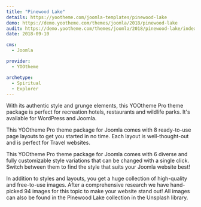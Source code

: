 ```yaml
---
title: "Pinewood Lake"
details: https://yootheme.com/joomla-templates/pinewood-lake
demo: https://demo.yootheme.com/themes/joomla/2018/pinewood-lake
audit: https://demo.yootheme.com/themes/joomla/2018/pinewood-lake/index.php/news
date: 2018-09-10

cms: 
  - Joomla

provider:
  - YOOtheme

archetype:
  - Spiritual
  - Explorer
---
```


With its authentic style and grunge elements, this YOOtheme Pro theme package is perfect for recreation hotels, restaurants and wildlife parks. It's available for WordPress and Joomla.

This YOOtheme Pro theme package for Joomla comes with 8 ready-to-use page layouts to get you started in no time. Each layout is well-thought-out and is perfect for Travel websites.

This YOOtheme Pro theme package for Joomla comes with 6 diverse and fully customizable style variations that can be changed with a single click. Switch between them to find the style that suits your Joomla website best!

In addition to styles and layouts, you get a huge collection of high-quality and free-to-use images. After a comprehensive research we have hand-picked 94 images for this topic to make your website stand out! All images can also be found in the Pinewood Lake collection in the Unsplash library.
